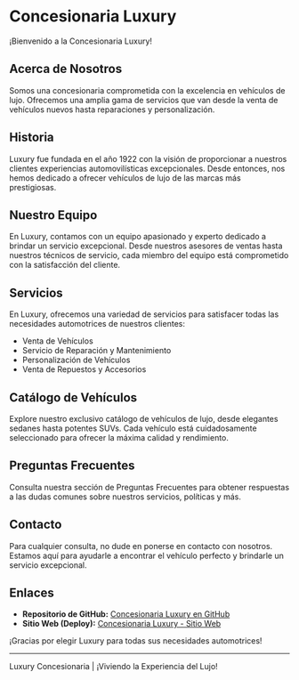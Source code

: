 # Concesionaria Luxury

¡Bienvenido a la Concesionaria Luxury!

## Acerca de Nosotros
Somos una concesionaria comprometida con la excelencia en vehículos de lujo. Ofrecemos una amplia gama de servicios que van desde la venta de vehículos nuevos hasta reparaciones y personalización.

## Historia
Luxury fue fundada en el año 1922 con la visión de proporcionar a nuestros clientes experiencias automovilísticas excepcionales. Desde entonces, nos hemos dedicado a ofrecer vehículos de lujo de las marcas más prestigiosas.

## Nuestro Equipo
En Luxury, contamos con un equipo apasionado y experto dedicado a brindar un servicio excepcional. Desde nuestros asesores de ventas hasta nuestros técnicos de servicio, cada miembro del equipo está comprometido con la satisfacción del cliente.

## Servicios
En Luxury, ofrecemos una variedad de servicios para satisfacer todas las necesidades automotrices de nuestros clientes:

- Venta de Vehículos
- Servicio de Reparación y Mantenimiento
- Personalización de Vehículos
- Venta de Repuestos y Accesorios

## Catálogo de Vehículos
Explore nuestro exclusivo catálogo de vehículos de lujo, desde elegantes sedanes hasta potentes SUVs. Cada vehículo está cuidadosamente seleccionado para ofrecer la máxima calidad y rendimiento.

## Preguntas Frecuentes
Consulta nuestra sección de Preguntas Frecuentes para obtener respuestas a las dudas comunes sobre nuestros servicios, políticas y más.

## Contacto
Para cualquier consulta, no dude en ponerse en contacto con nosotros. Estamos aquí para ayudarle a encontrar el vehículo perfecto y brindarle un servicio excepcional.

## Enlaces
- **Repositorio de GitHub:** [Concesionaria Luxury en GitHub](https://github.com/ignaciorevainera/concesionariaLuxury)
- **Sitio Web (Deploy):** [Concesionaria Luxury - Sitio Web](https://ignaciorevainera.github.io/concesionariaLuxury/)

¡Gracias por elegir Luxury para todas sus necesidades automotrices!

---
Luxury Concesionaria | ¡Viviendo la Experiencia del Lujo!

